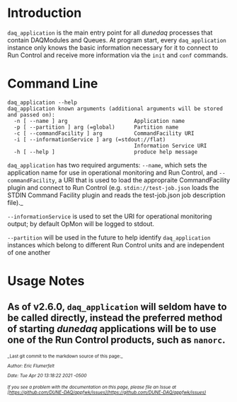 # Introduction

`daq_application` is the main entry point for all _dunedaq_ processes that contain DAQModules and Queues. At program start, every `daq_application` instance only knows the basic information necessary for it to connect to Run Control and receive more information via the `init` and `conf` commands.

# Command Line

```
daq_application --help
daq_application known arguments (additional arguments will be stored and passed on):
  -n [ --name ] arg                     Application name
  -p [ --partition ] arg (=global)      Partition name
  -c [ --commandFacility ] arg          CommandFacility URI
  -i [ --informationService ] arg (=stdout://flat)
                                        Information Service URI
  -h [ --help ]                         produce help message
```

`daq_application` has two required arguments: `--name`, which sets the application name for use in operational monitoring and Run Control, and `--commandFacility`, a URI that is used to load the appropraite CommandFacility plugin and connect to Run Control (e.g. `stdin://test-job.json` loads the STDIN Command Facility plugin and reads the test-job.json job description file)._

`--informationService` is used to set the URI for operational monitoring output; by default OpMon will be logged to stdout.

`--partition` will be used in the future to help identify `daq_application` instances which belong to different Run Control units and are independent of one another

# Usage Notes

As of v2.6.0, `daq_application` will seldom have to be called directly, instead the preferred method of starting _dunedaq_ applications will be to use one of the Run Control products, such as `nanorc`.
-----

<font size="1">
_Last git commit to the markdown source of this page:_


_Author: Eric Flumerfelt_

_Date: Tue Apr 20 13:18:22 2021 -0500_

_If you see a problem with the documentation on this page, please file an Issue at [https://github.com/DUNE-DAQ/appfwk/issues](https://github.com/DUNE-DAQ/appfwk/issues)_
</font>
